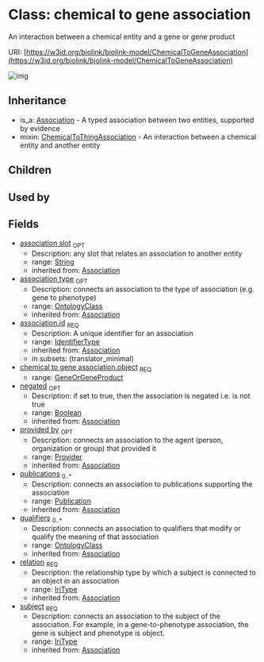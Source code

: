 # Class: chemical to gene association


An interaction between a chemical entity and a gene or gene product

URI: [https://w3id.org/biolink/biolink-model/ChemicalToGeneAssociation](https://w3id.org/biolink/biolink-model/ChemicalToGeneAssociation)

![img](http://yuml.me/diagram/nofunky;dir:TB/class/\[Provider]<provided%20by(i)%200..1-%20\[ChemicalToGeneAssociation|id(i):identifier_type;subject(i):iri_type;relation(i):iri_type;negated(i):boolean%20%3F;association_slot(i):string%20%3F],%20\[Publication]<publications(i)%200..*-%20\[ChemicalToGeneAssociation],%20\[OntologyClass]<qualifiers(i)%200..*-%20\[ChemicalToGeneAssociation],%20\[OntologyClass]<association%20type(i)%200..1-%20\[ChemicalToGeneAssociation],%20\[GeneOrGeneProduct]<object%201..1-%20\[ChemicalToGeneAssociation],%20\[ChemicalToGeneAssociation]uses%20-.->\[ChemicalToThingAssociation],%20\[Association]^-\[ChemicalToGeneAssociation])
## Inheritance

 *  is_a: [Association](Association.md) - A typed association between two entities, supported by evidence
 *  mixin: [ChemicalToThingAssociation](ChemicalToThingAssociation.md) - An interaction between a chemical entity and another entity
## Children

## Used by

## Fields

 * [association slot](association_slot.md)  <sub>OPT</sub>
    * Description: any slot that relates an association to another entity
    * range: [String](String.md)
    * inherited from: [Association](Association.md)
 * [association type](association_type.md)  <sub>OPT</sub>
    * Description: connects an association to the type of association (e.g. gene to phenotype)
    * range: [OntologyClass](OntologyClass.md)
    * inherited from: [Association](Association.md)
 * [association.id](association_id.md)  <sub>REQ</sub>
    * Description: A unique identifier for an association
    * range: [IdentifierType](IdentifierType.md)
    * inherited from: [Association](Association.md)
    * in subsets: (translator_minimal)
 * [chemical to gene association.object](chemical_to_gene_association_object.md)  <sub>REQ</sub>
    * range: [GeneOrGeneProduct](GeneOrGeneProduct.md)
 * [negated](negated.md)  <sub>OPT</sub>
    * Description: if set to true, then the association is negated i.e. is not true
    * range: [Boolean](Boolean.md)
    * inherited from: [Association](Association.md)
 * [provided by](provided_by.md)  <sub>OPT</sub>
    * Description: connects an association to the agent (person, organization or group) that provided it
    * range: [Provider](Provider.md)
    * inherited from: [Association](Association.md)
 * [publications](publications.md)  <sub>0..*</sub>
    * Description: connects an association to publications supporting the association
    * range: [Publication](Publication.md)
    * inherited from: [Association](Association.md)
 * [qualifiers](qualifiers.md)  <sub>0..*</sub>
    * Description: connects an association to qualifiers that modify or qualify the meaning of that association
    * range: [OntologyClass](OntologyClass.md)
    * inherited from: [Association](Association.md)
 * [relation](relation.md)  <sub>REQ</sub>
    * Description: the relationship type by which a subject is connected to an object in an association
    * range: [IriType](IriType.md)
    * inherited from: [Association](Association.md)
 * [subject](subject.md)  <sub>REQ</sub>
    * Description: connects an association to the subject of the association. For example, in a gene-to-phenotype association, the gene is subject and phenotype is object.
    * range: [IriType](IriType.md)
    * inherited from: [Association](Association.md)
